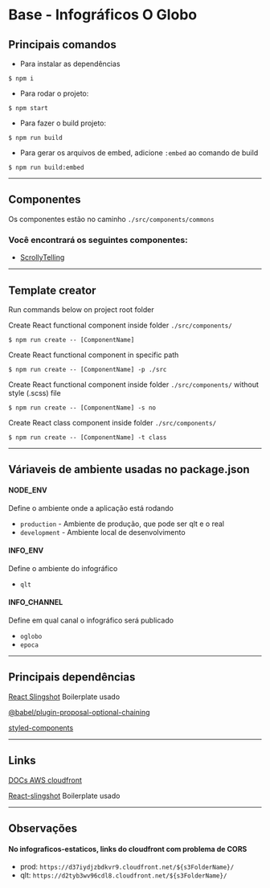 # Base - Infográficos O Globo

## Principais comandos

- Para instalar as dependências

```console
$ npm i
```

- Para rodar o projeto:

```console
$ npm start
```

- Para fazer o build projeto:

```console
$ npm run build
```

- Para gerar os arquivos de embed, adicione `:embed` ao comando de build

```console
$ npm run build:embed
```

---

## Componentes

Os componentes estão no caminho `./src/components/commons`

### Você encontrará os seguintes componentes:

- [ScrollyTelling ](./src/components/common/docs/SCROLLYTELLING.md)

---

## Template creator

Run commands below on project root folder

Create React functional component inside folder `./src/components/`

```console
$ npm run create -- [ComponentName]
```

Create React functional component in specific path

```console
$ npm run create -- [ComponentName] -p ./src
```

Create React functional component inside folder `./src/components/` without style (.scss) file

```console
$ npm run create -- [ComponentName] -s no
```

Create React class component inside folder `./src/components/`

```console
$ npm run create -- [ComponentName] -t class
```

---

## Váriaveis de ambiente usadas no package.json

#### NODE_ENV

Define o ambiente onde a aplicação está rodando

- `production` - Ambiente de produção, que pode ser qlt e o real
- `development` - Ambiente local de desenvolvimento

#### INFO_ENV

Define o ambiente do infográfico

- `qlt`

#### INFO_CHANNEL

Define em qual canal o infográfico será publicado

- `oglobo`
- `epoca`

---

## Principais dependências

[React Slingshot](https://github.com/coryhouse/react-slingshot) Boilerplate usado

[@babel/plugin-proposal-optional-chaining](https://babeljs.io/docs/en/babel-plugin-proposal-optional-chaining)

[styled-components](https://styled-components.com/)

---

## Links

[DOCs AWS cloudfront](https://infoglobo-my.sharepoint.com/:w:/g/personal/carlos_sa_midia3_oglobo_com_br/EXEQwgCZC_1Nho7OdDDzwjIBYXZdwESz4mIGfGPqa2Vz1A?e=F4uVba)

[React-slingshot](https://github.com/coryhouse/react-slingshot) Boilerplate usado

---

## Observações

#### No infograficos-estaticos, links do cloudfront com problema de CORS

- prod: `https://d37iydjzbdkvr9.cloudfront.net/${s3FolderName}/`
- qlt: `https://d2tyb3wv96cdl8.cloudfront.net/${s3FolderName}/`
